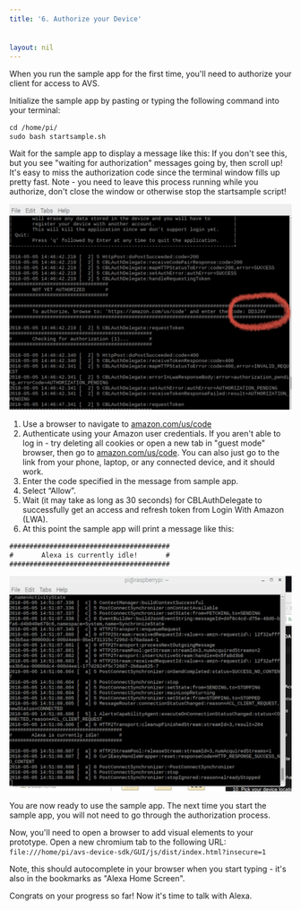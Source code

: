 ```yaml
---
title: '6. Authorize your Device'


layout: nil
---
```

When you run the sample app for the first time, you'll need to authorize your client for access to AVS.

Initialize the sample app by pasting or typing the following command into your terminal:


```
cd /home/pi/
sudo bash startsample.sh
```

Wait for the sample app to display a message like this:  If you don't see this, but you see "waiting for authorization" messages going by, then scroll up!  It's easy to miss the authorization code since the terminal window fills up pretty fast.  Note - you need to leave this process running while you authorize, don't close the window or otherwise stop the startsample script!

![code](../assets/code_circle.png)

 1. Use a browser to navigate to [amazon.com/us/code](https://amazon.com/us/code)   
 2. Authenticate using your Amazon user credentials.  If you aren't able to log in - try deleting all cookies or open a new tab in "guest mode" browser, then go to [amazon.com/us/code](https://amazon.com/us/code).  You can also just go to the link from your phone, laptop, or any connected device, and it should work.
 3. Enter the code specified in the message from sample app.  
 4. Select “Allow”.  
 5. Wait (it may take as long as 30 seconds) for CBLAuthDelegate to successfully get an access and refresh token from Login With Amazon (LWA).  
 6. At this point the sample app will print a message like this:
```
########################################
#       Alexa is currently idle!       #
########################################
```
![code](../assets/idle_alexa.png)

You are now ready to use the sample app. The next time you start the sample app, you will not need to go through the authorization process.

Now, you'll need to open a browser to add visual elements to your prototype.  Open a new chromium tab to the following URL: 
`file:///home/pi/avs-device-sdk/GUI/js/dist/index.html?insecure=1`  

Note, this should autocomplete in your browser when you start typing - it's also in the bookmarks as "Alexa Home Screen".

Congrats on your progress so far!  Now it's time to talk with Alexa.





